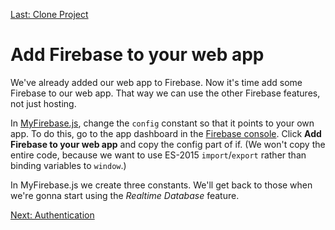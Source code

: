 [Last: Clone Project](./3_clone_project.md)

# Add Firebase to your web app

We've already added our web app to Firebase. Now it's time add some Firebase to our web app. That way we can use the other Firebase features, not just hosting.

In [MyFirebase.js](../src/MyFirebase.js), change the `config` constant so that it points to your own app. To do this, go to the app dashboard in the [Firebase console](https://console.firebase.google.com). Click **Add Firebase to your web app** and copy the config part of if. (We won't copy the entire code, because we want to use ES-2015 `import`/`export` rather than binding variables to `window`.)

In MyFirebase.js we create three constants. We'll get back to those when we're gonna start using the *Realtime Database* feature.

[Next: Authentication](./5_authentication.md)
